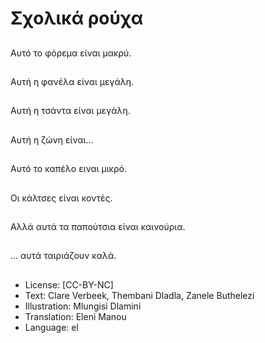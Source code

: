 # Σχολικά ρούχα

##
Αυτό το φόρεμα είναι μακρύ.

##
Αυτή η φανέλα είναι μεγάλη.

##
Αυτή η τσάντα είναι μεγάλη.

##
Αυτή η ζώνη είναι...

##
Αυτό το καπέλο ειναι μικρό.

##
Οι κάλτσες είναι κοντές.

##
Αλλά αυτά τα παπούτσια είναι καινούρια.

##
... αυτά ταιριάζουν καλά.

##
* License: [CC-BY-NC]
* Text: Clare Verbeek, Thembani Dladla, Zanele Buthelezi
* Illustration: Mlungisi Dlamini
* Translation: Eleni Manou
* Language: el
